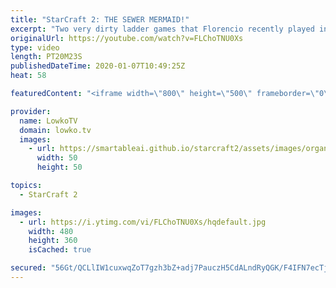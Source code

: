 ```yaml
---
title: "StarCraft 2: THE SEWER MERMAID!"
excerpt: "Two very dirty ladder games that Florencio recently played in StarCraft 2. In this video I cast two replays of Diamond League Terran versus Terran and Diamond League Terran versus Protoss. Florencio, also known as the Sewer Mermaid (nickname given to him by PiG), likes to go for strategies that nobody"
originalUrl: https://youtube.com/watch?v=FLChoTNU0Xs
type: video
length: PT20M23S
publishedDateTime: 2020-01-07T10:49:25Z
heat: 58

featuredContent: "<iframe width=\"800\" height=\"500\" frameborder=\"0\" src=\"https://www.youtube.com/embed/FLChoTNU0Xs\" allow=\"accelerometer; autoplay; encrypted-media; gyroscope; picture-in-picture\" allowfullscreen></iframe>"

provider:
  name: LowkoTV
  domain: lowko.tv
  images:
    - url: https://smartableai.github.io/starcraft2/assets/images/organizations/lowko.tv-50x50.jpg
      width: 50
      height: 50

topics:
  - StarCraft 2

images:
  - url: https://i.ytimg.com/vi/FLChoTNU0Xs/hqdefault.jpg
    width: 480
    height: 360
    isCached: true

secured: "56Gt/QCLlIW1cuxwqZoT7gzh3bZ+adj7PauczH5CdALndRyQGK/F4IFN7ecTjF130NIpRZu+9gTwyZeKLPXDx2jZ3O15XmsPoq/0Pt0bIe7l7eBn4MkNiujV/R1ppVRSZPLySTpkumrAbYLpTan0Zi4EnJ869mVh1YTouRgWvZraH4VYmKBZ9IOLUto02ugYDD9mIgHjn+rgLXLym+Yoybj6mSBn4bH3aaLEnQoOMqxXjKQD7YTXMzYC1Qib2Xml6NI+buWkAF1NrR+qd6/NMqT/0fH5gb/DqxmrygDNnb7sAk7BWt9ACh3xrmx/UsFIVjhyQxgzhpBZXoc0FSTRWI0yvNcD6WwSSST4r0yPwIUlvOZf8CIwyB4rGfGgv+I90/y3++p0v7544KZ59iKkmuggcQHuxHUvjBme1JRidM8okGkvKSf1cap4NJ8NaaYm;toms9tsb1SozFsIlxhdieQ=="
---
```


